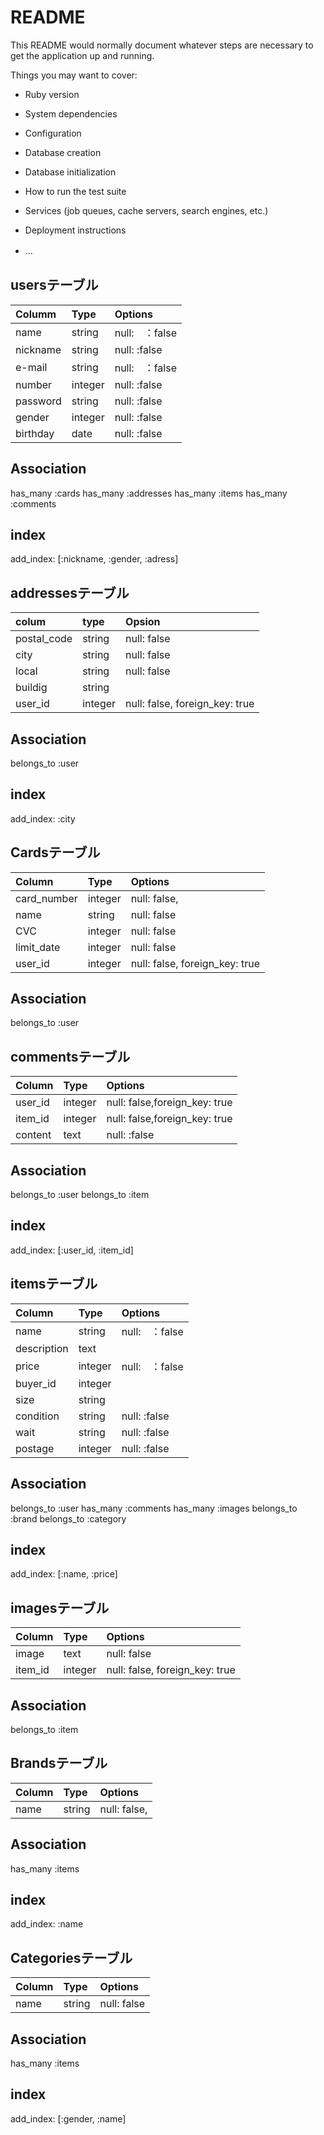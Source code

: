 # README

This README would normally document whatever steps are necessary to get the
application up and running.

Things you may want to cover:

* Ruby version

* System dependencies

* Configuration

* Database creation

* Database initialization

* How to run the test suite

* Services (job queues, cache servers, search engines, etc.)

* Deployment instructions

* ...
　
## usersテーブル
|Columm|Type|Options|
|:------|:----|:-------|
|name|string|null:　：false|
|nickname|string|null: :false|
|e-mail|string|null:　：false|
|number|integer|null: :false|
|password|string|null: :false|
|gender|integer|null: :false|
|birthday|date|null: :false|

## Association
has_many :cards
has_many :addresses
has_many :items
has_many :comments


## index
add_index: [:nickname, :gender, :adress]




## addressesテーブル
|colum|type|Opsion|
|:------|:----|:-------|
|postal_code|string|null: false|
|city|string|null: false|
|local|string|null: false|
|buildig|string||
|user_id|integer|null: false, foreign_key: true|

## Association
belongs_to :user

## index
add_index: :city




## Cardsテーブル
|Column|Type|Options|
|:------|:----|:-------|
|card_number|integer|null: false,|
|name|string|null: false|
|CVC|integer|null: false|
|limit_date|integer|null: false|
|user_id|integer|null: false, foreign_key: true|

## Association
belongs_to :user




## commentsテーブル
|Column|Type|Options|
|:------|:----|:-------|
|user_id|integer|null: false,foreign_key: true|
|item_id|integer|null: false,foreign_key: true|
|content|text|null: :false|

## Association
belongs_to :user
belongs_to :item

## index
add_index: [:user_id, :item_id]




## itemsテーブル
|Column|Type|Options|
|:------|:----|:-------|
|name|string|null:　：false|
|description|text||
|price|integer|null:　：false|
|buyer_id|integer||
|size|string||
|condition|string|null: :false|
|wait|string|null: :false|
|postage|integer|null: :false|

## Association
belongs_to :user
has_many :comments
has_many :images
belongs_to :brand
belongs_to :category

## index
add_index: [:name, :price]




## imagesテーブル
|Column|Type|Options|
|:------|:----|:-------|
|image|text|null: false|
|item_id|integer|null: false, foreign_key: true|

## Association
belongs_to :item




## Brandsテーブル
|Column|Type|Options|
|:------|:----|:-------|
|name|string|null: false,|

## Association
has_many :items

## index
add_index: :name




## Categoriesテーブル
|Column|Type|Options|
|:------|:----|:-------|
|name|string|null: false|

## Association
has_many :items

## index
add_index: [:gender, :name]

